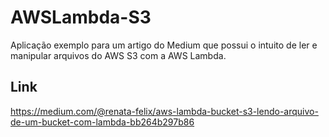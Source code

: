 # AWSLambda-S3
Aplicação exemplo para um artigo do Medium que possui o intuito de ler e manipular arquivos do AWS S3 com a AWS Lambda.

## Link
https://medium.com/@renata-felix/aws-lambda-bucket-s3-lendo-arquivo-de-um-bucket-com-lambda-bb264b297b86
